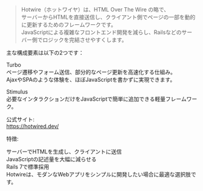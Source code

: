 > Hotwire（ホットワイヤ）は、HTML Over The Wire の略で、  
サーバーからHTMLを直接送信し、クライアント側でページの一部を動的に更新するためのフレームワークです。  
JavaScriptによる複雑なフロントエンド開発を減らし、Railsなどのサーバー側でロジックを完結させやすくします。
  
主な構成要素は以下の2つです：

Turbo  
ページ遷移やフォーム送信、部分的なページ更新を高速化する仕組み。  
AjaxやSPAのような体験を、ほぼJavaScriptを書かずに実現できます。

Stimulus  
必要なインタラクションだけをJavaScriptで簡単に追加できる軽量フレームワーク。

公式サイト:  
https://hotwired.dev/

特徴:  
  
サーバーでHTMLを生成し、クライアントに送信  
JavaScriptの記述量を大幅に減らせる  
Rails 7で標準採用  
Hotwireは、モダンなWebアプリをシンプルに開発したい場合に最適な選択肢です。
